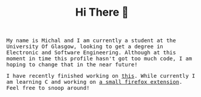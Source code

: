 
 
<h1 align = "center"> Hi There 👋  </h1>  
 
<br>
 
<samp align = "center" > My name is Michal and I am currently a student at the University Of Glasgow, looking to get a degree in Electronic and Software Engineering. Although at this moment in time this profile hasn't got too much code, I am hoping to change that in the near future!  </samp>
  
  
<samp>  I have recently finished working on <a href = "https://github.com/interysy/University-Of-Glasgow-Grade-Calculator-Web-App">this</a>. While currently I am learning C and working on <a href = "https://github.com/interysy/University-Of-Glasgow-Portal-Integration-Extension">a small firefox extension</a>. Feel free to snoop around! </samp>  

<!--
**interysy/interysy** is a ✨ _special_ ✨ repository because its `README.md` (this file) appears on your GitHub profile.

Here are some ideas to get you started:

- 🔭 I’m currently working on ...
- 🌱 I’m currently learning ...
- 👯 I’m looking to collaborate on ...
- 🤔 I’m looking for help with ...
- 💬 Ask me about ...
- 📫 How to reach me: ...
- 😄 Pronouns: ...
- ⚡ Fun fact: ...
-->
